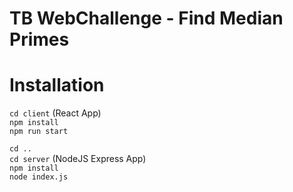 # TB WebChallenge - Find Median Primes

# Installation
`cd client` (React App)  
`npm install`  
`npm run start`  

`cd .. `  
`cd server` (NodeJS Express App)  
`npm install`  
`node index.js`  
